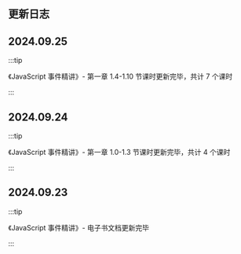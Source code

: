 ## 更新日志

## 2024.09.25

:::tip

《JavaScript 事件精讲》- 第一章 1.4-1.10 节课时更新完毕，共计 7 个课时

:::

## 2024.09.24

:::tip

《JavaScript 事件精讲》- 第一章 1.0-1.3 节课时更新完毕，共计 4 个课时

:::

## 2024.09.23

:::tip

《JavaScript 事件精讲》- 电子书文档更新完毕

:::
